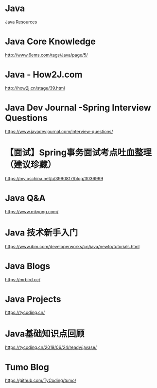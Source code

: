# Java
Java Resources

Java Core Knowledge
====
http://www.6ems.com/tags/Java/page/5/

Java - How2J.com
====
http://how2j.cn/stage/39.html

Java Dev Journal -Spring Interview Questions
====
https://www.javadevjournal.com/interview-questions/

【面试】Spring事务面试考点吐血整理（建议珍藏）
====
https://my.oschina.net/u/3990817/blog/3036999

Java Q&A
====
https://www.mkyong.com/

Java 技术新手入门
====
https://www.ibm.com/developerworks/cn/java/newto/tutorials.html

Java Blogs
====
https://mrbird.cc/

Java Projects
====
https://tycoding.cn/

Java基础知识点回顾
====
https://tycoding.cn/2019/06/24/ready/javase/

Tumo Blog
====
https://github.com/TyCoding/tumo/
